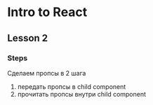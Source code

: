 # Intro to React

## Lesson 2

### Steps

Сделаем пропсы в 2 шага

1. передать пропсы в child component
2. прочитать пропсы внутри child component

